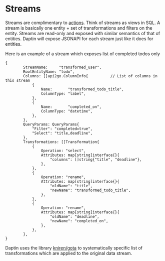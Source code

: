 # Streams

Streams are complimentary to [actions](actions.md). Think of streams as views in SQL. A stream is basically one entity + set of transformations and filters on the entity. Streams are read-only and exposed with similar semantics of that of entities. Daptin will expose JSONAPI for each stream just like it does for entities.

Here is an example of a stream which exposes list of completed todos only

```
{
		StreamName:     "transformed_user",
		RootEntityName: "todo",
		Columns: []api2go.ColumnInfo{          // List of columns in this stream
			{
				Name:       "transformed_todo_title",  
				ColumnType: "label",
			},
			{
				Name:       "completed_on",
				ColumnType: "datetime",
			},
		},
		QueryParams: QueryParams{
			"Filter": "completed=true",
			"Select": "title,deadline",
		},
		Transformations: []Transformation{
			{
				Operation: "select",
				Attributes: map[string]interface{}{
					"columns": []string{"title", "deadline"},
				},
			},
			{
				Operation: "rename",
				Attributes: map[string]interface{}{
					"oldName": "title",
					"newName": "transformed_todo_title",
				},
			},
			{
				Operation: "rename",
				Attributes: map[string]interface{}{
					"oldName": "deadline",
					"newName": "completed_on",
				},
			},
		},
}	
```

Daptin uses the library [kniren/gota](github.com/kniren/gota/dataframe) to systematically specific list of transformations which are applied to the original data stream.
